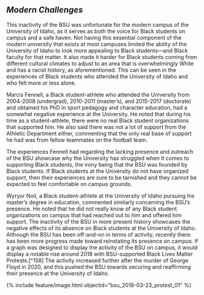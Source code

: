 ## _Modern Challenges_ ##

This inactivity of the BSU was unfortunate for the modern campus of the University of Idaho, as it serves as both the voice for Black students on campus and a safe haven. Not having this essential component of the modern university that exists at most campuses limited the ability of the University of Idaho to look more appealing to Black students—and Black faculty for that matter. It also made it harder for Black students coming from different cultural climates to adjust to an area that is overwhelmingly White and has a racist history, as aforementioned. This can be seen in the experiences of Black students who attended the University of Idaho and who felt more or less alone. 

Marcis Fennell, a Black student-athlete who attended the University from 2004-2008 (undergrad), 2010-2011 (master’s), and 2015-2017 (doctorate) and obtained his PhD in sport pedagogy and character education, had a somewhat negative experience at the University. He noted that during his time as a student-athlete, there were no real Black student organizations that supported him. He also said there was not a lot of support from the Athletic Department either, commenting that the only real base of support he had was from fellow teammates on the football team. 

The experiences Fennell had regarding the lacking presence and outreach of the BSU showcase why the University has struggled when it comes to supporting Black students, the irony being that the BSU was founded by Black students. If Black students at the University do not have organized support, then their experiences are sure to be tarnished and they cannot be expected to feel comfortable on campus grounds. 

Wyryor Noil, a Black student-athlete at the University of Idaho pursuing his master’s degree in education, commented similarly concerning the BSU’s presence. He noted that he did not really know of any Black student organizations on campus that had reached out to him and offered him support. The inactivity of the BSU in more present history showcases the negative effects of its absence on Black students at the University of Idaho. Although the BSU has been off-and-on in terms of activity, recently there has been more progress made toward reinstating its presence on campus. If a graph was designed to display the activity of the BSU on campus, it would display a notable rise around 2018 with BSU-supported Black Lives Matter Protests.[^158] The activity increased further after the murder of George Floyd in 2020, and this pushed the BSU towards securing and reaffirming their presence at the University of Idaho. 

{% include feature/image.html objectid="bsu_2018-03-23_protest_01" %}
